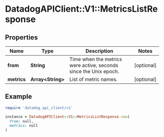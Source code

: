 # DatadogAPIClient::V1::MetricsListResponse

## Properties

| Name | Type | Description | Notes |
| ---- | ---- | ----------- | ----- |
| **from** | **String** | Time when the metrics were active, seconds since the Unix epoch. | [optional] |
| **metrics** | **Array&lt;String&gt;** | List of metric names. | [optional] |

## Example

```ruby
require 'datadog_api_client/v1'

instance = DatadogAPIClient::V1::MetricsListResponse.new(
  from: null,
  metrics: null
)
```

